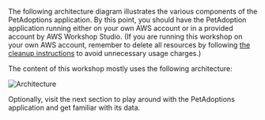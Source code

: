 The following architecture diagram illustrates the various components of the PetAdoptions application. By this point, you should have the PetAdoption application running either on your own AWS account or in a provided account by AWS Workshop Studio. (If you are running this workshop on your own AWS account, remember to delete all resources by following [the cleanup instructions](https://catalog.us-east-1.prod.workshops.aws/event/dashboard/en-US/workshop/cleanup) to avoid unnecessary usage charges.)

The content of this workshop mostly uses the following architecture:

![Architecture](https://static.us-east-1.prod.workshops.aws/72c80ac7-9423-4bc3-9bde-25479f8ef882/static/images/arch/PetAdoptions_architecture.png?Key-Pair-Id=K36Q2WVO3JP7QD&Policy=eyJTdGF0ZW1lbnQiOlt7IlJlc291cmNlIjoiaHR0cHM6Ly9zdGF0aWMudXMtZWFzdC0xLnByb2Qud29ya3Nob3BzLmF3cy83MmM4MGFjNy05NDIzLTRiYzMtOWJkZS0yNTQ3OWY4ZWY4ODIvKiIsIkNvbmRpdGlvbiI6eyJEYXRlTGVzc1RoYW4iOnsiQVdTOkVwb2NoVGltZSI6MTc0Mzc1NjI2OH19fV19&Signature=XRBsAedHYWxOtTFVK2z%7EYS7QJoAjx7Jwgqq9wh-iZOUO3nsFbjIZRdpzKlptpU%7En310o1uNIYMtNIs-n32q%7EYN5XVUwZQ1W-UNbx1N6RXwWEVLR2NgIfnI0s0PnYFddhozSuqVOcv1ZOwdZYJvbKR8xqKX2BA7sjDvjX55Uk0OphGVv%7EkPfy4zJCnh-IS74bTIYmMKgcWbiiQPp8Y8oJormYhcdliD9vCck3VG8ZHHNc-SmM7ys64tkSeC8SjbHwTGh4fIed0XzIwACV4M07vvVb20Kf%7EgqslEFHqvCbV6C2zI5HzrFhfv1Um8hzh8J820GIgnNINGSDc-qeZRKMRg__)

Optionally, visit the next section to play around with the PetAdoptions application and get familiar with its data.